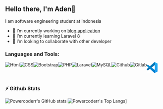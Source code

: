 ## Hello there, I'm Aden👋

I am software engineering student at Indonesia

- 🔭 I’m currently working on [blog application](https://github.com/powercoderr/blog)
- 🌱 I’m currently learning Laravel 8
- 👯 I’m looking to collaborate with other developer
<!-- - 📫 How to reach me: ...-->


### Languages and Tools: 
<img align="left" alt="Html" src="https://img.shields.io/badge/html5%20-%23E34F26.svg?&style=for-the-badge&logo=html5&logoColor=white"/>
<img align="left" alt="CSS" src="https://img.shields.io/badge/css3%20-%231572B6.svg?&style=for-the-badge&logo=css3&logoColor=white"/>
<img align="left" alt="Bootstrap" src="https://img.shields.io/badge/bootstrap%20-%23563D7C.svg?&style=for-the-badge&logo=bootstrap&logoColor=white"/>
<!--<img align="left" alt="JavaScript" src="https://img.shields.io/badge/javascript%20-%23323330.svg?&style=for-the-badge&logo=javascript&logoColor=%23F7DF1E"/> -->
<img align="left" alt="PHP" src="https://img.shields.io/badge/php-%23777BB4.svg?&style=for-the-badge&logo=php&logoColor=white"/>
<img align="left" alt="Laravel" src="https://img.shields.io/badge/laravel%20-%23FF2D20.svg?&style=for-the-badge&logo=laravel&logoColor=white"/>
<img align="left" alt="MySQL" src="https://img.shields.io/badge/mysql-%2300f.svg?&style=for-the-badge&logo=mysql&logoColor=white"/>
<img align="left" alt="Github" src="https://img.shields.io/badge/github%20-%23121011.svg?&style=for-the-badge&logo=github&logoColor=white"/>
<img align="left" alt="Gitlab" src="https://img.shields.io/badge/gitlab%20-%23181717.svg?&style=for-the-badge&logo=gitlab&logoColor=white"/>
<img align="left" alt="Visual Studio Code" width="35px" src="https://raw.githubusercontent.com/github/explore/80688e429a7d4ef2fca1e82350fe8e3517d3494d/topics/visual-studio-code/visual-studio-code.png" />

<br><br><br>

### :zap: Github Stats
![Powercoderr's GitHub stats](https://github-readme-stats.vercel.app/api?username=powercoderr&show_icons=true&theme=dark)
![Powercoderr's Top Langs](https://github-readme-stats.vercel.app/api/top-langs/?username=powercoderr&layout=compact&theme=radical)]


<br>
<br>
<br>
